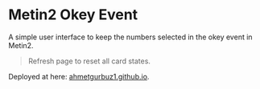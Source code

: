# Metin2 Okey Event

A simple user interface to keep the numbers selected in the okey event in Metin2.

> Refresh page to reset all card states.

Deployed at here: [ahmetgurbuz1.github.io](https://ahmetgurbuz1.github.io/).